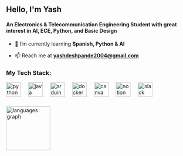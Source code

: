 <h2 align="left">Hello, I'm Yash</h2>
<h4 align="left">An Electronics & Telecommunication Engineering Student with great interest in AI, ECE, Python, and Basic Design</h4>

- 🌱 I’m currently learning **Spanish, Python & AI**

- 📫 Reach me at **yashdeshpande2004@gmail.com**

<h3 align="left">My Tech Stack:</h3>
<div align="left">
  <img src="https://cdn.jsdelivr.net/gh/devicons/devicon/icons/python/python-original.svg" height="40" alt="python logo"  />
  <img width="12" />
  <img src="https://cdn.jsdelivr.net/gh/devicons/devicon/icons/java/java-original.svg" height="40" alt="java logo"  />
  <img width="12" />
  <img src="https://cdn.jsdelivr.net/gh/devicons/devicon/icons/arduino/arduino-original.svg" height="40" alt="arduino logo"  />
  <img width="12" />
  <img src="https://cdn.jsdelivr.net/gh/devicons/devicon/icons/docker/docker-original.svg" height="40" alt="docker logo"  />
  <img width="12" />
  <img src="https://cdn.jsdelivr.net/gh/devicons/devicon/icons/canva/canva-original.svg" height="40" alt="canva logo"  />
  <img width="12" />
  <img src="https://cdn.jsdelivr.net/gh/devicons/devicon/icons/notion/notion-original.svg" height="40" alt="notion logo"  />
  <img width="12" />
  <img src="https://cdn.jsdelivr.net/gh/devicons/devicon/icons/slack/slack-original.svg" height="40" alt="slack logo"  />
</div>

###
<div align="left">
  <img src="https://github-readme-stats.vercel.app/api/top-langs?username=dshpnd&locale=en&hide_title=false&layout=compact&card_width=250&langs_count=5&theme=dracula&hide_border=false&order=2" height="120" alt="languages graph"  />
</div>

###
